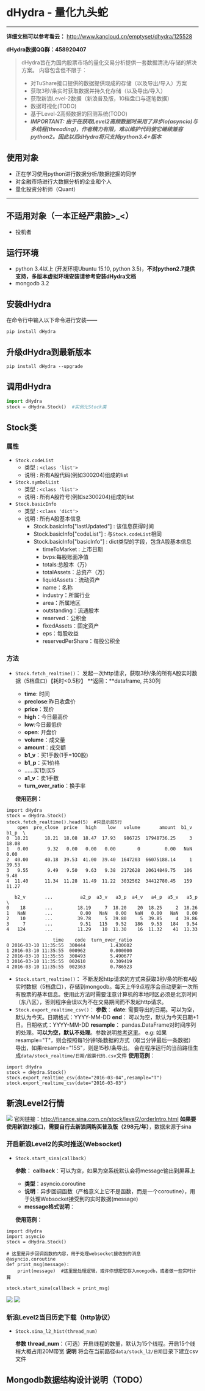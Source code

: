 # dHydra - 量化九头蛇

---
**详细文档可以参考看云：**
http://www.kancloud.cn/emptyset/dhydra/125528

**dHydra数据QQ群：458920407**
> 
> dHydra旨在为国内股票市场的量化交易分析提供一套数据清洗/存储的解决方案。
> 内容包含但不限于：
> - 对TuShare接口提供的数据提供现成的存储（以及导出/导入）方案
> - 获取3秒/条实时获取数据并持久化存储（以及导出/导入）
> - 获取新浪Level-2数据（新浪普及版，10档盘口与逐笔数据）
> - 数据可视化(TODO)
> - 基于Level-2高频数据的回测系统(TODO)
> - ***IMPORTANT: 由于在获取Level2高频数据时采用了异步io(asyncio)与多线程(threading)，作者精力有限，难以维护代码使它继续兼容python2。因此以后dHydra将只支持python3.4+版本***

## 使用对象
- 正在学习使用python进行数据分析/数据挖掘的同学
- 对金融市场进行大数据分析的企业和个人
- 量化投资分析师（Quant）

---
## 不适用对象（一本正经严肃脸>_<）
- 投机者

## 运行环境
 - python 3.4以上 (开发环境Ubuntu 15.10, python 3.5)，**不对python2.7提供支持，多版本虚拟环境安装请参考安装dHydra文档**
 - mongodb 3.2

## 安装dHydra
在命令行中输入以下命令进行安装——
```
pip install dHydra
```
## 升级dHydra到最新版本
```
pip install dHydra --upgrade
```
## 调用dHydra
```python
import dHydra
stock = dHydra.Stock()  #实例化Stock类
```
## Stock类

### 属性

- `Stock.codeList`
    - 类型  :   `<class 'list'>`
    - 说明  :   所有A股代码(例如300204)组成的list
- `Stock.symbolList`
    - 类型  :   `<class 'list'>`
    - 说明  :   所有A股符号(例如sz300204)组成的list
- `Stock.basicInfo`
    - 类型  :   `<class 'dict'>`
    - 说明  :   所有A股基本信息
        -   Stock.basicInfo["lastUpdated"]    : 该信息获得时间
        -   Stock.basicInfo["codeList"] : 与`Stock.codeList`相同
        -   Stock.basicInfo["basicInfo"]      : dict类型的字段，包含A股基本信息
            -   timeToMarket : 上市日期
            -   bvps:每股账面净值
            -   totals:总股本（万）
            -   totalAssets：总资产（万）
            -   liquidAssets：流动资产
            -   name：名称
            -   industry：所属行业
            -   area：所属地区
            -   outstanding：流通股本
            -   reserved：公积金
            -   fixedAssets：固定资产
            -   eps：每股收益
            -   reservedPerShare：每股公积金

### 方法

- `Stock.fetch_realtime()`：
    发起一次http请求，获取3秒/条的所有A股实时数据（5档盘口）【耗时<0.5秒】
    **返回：**dataframe, 共30列
    - **time**: 时间
    - **preclose**:昨日收盘价
    - **price**：现价
    - **high**：今日最高价
    - **low**:今日最低价
    - **open**: 开盘价
    - **volume**：成交量
    - **amount**：成交额
    - **b1_v**：买1手数(1手=100股)
    - **b1_p**：买1价格
    - ……买1到买5
    - **a1_v**：卖1手数
    - **turn_over_ratio**：换手率

    **使用范例：**
```
import dHydra
stock = dHydra.Stock()
stock.fetch_realtime().head(5)  #只显示前5行
    open  pre_close  price   high    low   volume       amount  b1_v   b1_p  \
0  18.21      18.21  18.08  18.47  17.93   986725  17948736.25     3  18.08   
1   0.00       9.32   0.00   0.00   0.00        0         0.00   NaN   0.00   
2  40.00      40.18  39.53  41.00  39.40  1647203  66075188.14     1  39.53   
3   9.55       9.49   9.50   9.63   9.38  2172628  20614849.75   106   9.48   
4  11.40      11.34  11.28  11.49  11.22  3032562  34412780.45   159  11.27   

   b2_v       ...          a2_p  a3_v   a3_p  a4_v   a4_p  a5_v   a5_p  \
0    18       ...         18.19     7  18.20    20  18.25     2  18.26   
1   NaN       ...          0.00   NaN   0.00   NaN   0.00   NaN   0.00   
2    10       ...         39.78     5  39.80     5  39.85     4  39.86   
3     7       ...          9.51   115   9.52   186   9.53   184   9.54   
4   124       ...         11.29    10  11.30    16  11.32    41  11.33   

                 time    code  turn_over_ratio  
0 2016-03-10 11:35:55  300444         1.430602  
1 2016-03-10 11:35:55  000962         0.000000  
2 2016-03-10 11:35:55  300493         5.490677  
3 2016-03-10 11:35:55  002610         0.309419  
4 2016-03-10 11:35:55  002363         0.786523
```
- `Stock.start_realtime()`：
    不断发起http请求的方式来获取3秒/条的所有A股实时数据（5档盘口），存储到mongodb。每天上午9点程序会自动更新一次所有股票的基本信息。使用此方法时需要注意计算机的本地时区必须是北京时间（东八区），否则程序会误以为不在交易期间而不发起http请求。
- `Stock.export_realtime_csv()`：
    **参数**：
    **date**: 
    需要导出的日期。可以为空，默认为今天。日期格式：YYYY-MM-DD
    **end**：
    可以为空，默认为今天日期+1日。日期格式：YYYY-MM-DD
    **resample**：
    pandas.DataFrame对时间序列的处理。**可以为空，默认不处理**。参数说明[参考这里](http://pandas.pydata.org/pandas-docs/stable/generated/pandas.DataFrame.resample.html)。
    e.g: 如果resample="T"，则会按照每1分钟1条数据的方式（取当分钟最后一条数据）导出，如果resample="15S"，则是15秒/条导出。
    会在程序运行的当前路径生成`data/stock_realtime/日期/股票代码.csv`文件
    **使用范例**：
```
import dHydra
stock = dHydra.Stock()
stock.export_realtime_csv(date="2016-03-04",resample="T")
stock.export_realtime_csv(date="2016-03-03")
```
## 新浪Level2行情
![](http://box.kancloud.cn/2016-03-10_56e176714cb97.png)
官网链接：http://finance.sina.com.cn/stock/level2/orderIntro.html
**如果要使用新浪l2接口，需要自行去新浪网购买普及版（298元/年）**，数据来源于sina
### 开启新浪Level2的实时推送(Websocket)
- `Stock.start_sina(callback)`

    **参数：**
    **callback**：可以为空，如果为空系统默认会将message输出到屏幕上
     - **类型**：asyncio.coroutine
     - **说明**：异步回调函数（严格意义上它不是函数，而是一个coroutine），用于处理Websocket接受到的实时数据(message)
     - **message格式说明**：
    
    **使用范例：**
```
import dHydra
import asyncio
stock = dHydra.Stock()

# 这里是异步回调函数的内容，用于处理websocket接收到的消息
@asyncio.coroutine
def print_msg(message):
    print(message)  #这里是处理逻辑，或许你想把它存入mongodb，或者做一些实时计算

stock.start_sina(callback = print_msg)
```
![](http://box.kancloud.cn/2016-03-10_56e11dbb3590b.png)
![](http://box.kancloud.cn/2016-03-10_56e11dbb4b7bd.png)

### 新浪Level2当日历史下载（http协议）
- `Stock.sina_l2_hist(thread_num)`

    **参数**
    **thread_num**：（可选）开启线程的数量，默认为15个线程。开启15个线程大概占用20M带宽
    **说明**
    将会在当前路径`data/stock_l2/日期`目录下建立csv文件

## Mongodb数据结构设计说明（TODO）

  [1]: https://github.com/Emptyset110/dHydra.git

